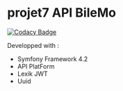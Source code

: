 

# projet7 API BileMo

[![Codacy Badge](https://api.codacy.com/project/badge/Grade/9cfc4491f44543d9a7b00cf292bc78f7)](https://app.codacy.com/app/yohannzaoui/projet7-BileMo?utm_source=github.com&utm_medium=referral&utm_content=yohannzaoui/projet7-BileMo&utm_campaign=Badge_Grade_Settings)

Developped with :
- Symfony Framework 4.2
- API PlatForm
- Lexik JWT
- Uuid
